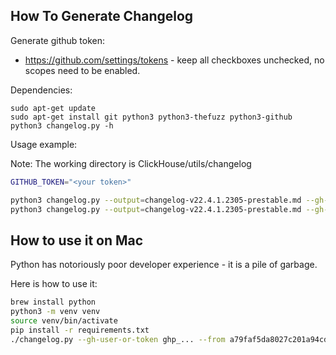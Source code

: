 ## How To Generate Changelog

Generate github token:
* https://github.com/settings/tokens - keep all checkboxes unchecked, no scopes need to be enabled.

Dependencies:
```
sudo apt-get update
sudo apt-get install git python3 python3-thefuzz python3-github
python3 changelog.py -h
```

Usage example:

Note: The working directory is ClickHouse/utils/changelog

```bash
GITHUB_TOKEN="<your token>"

python3 changelog.py --output=changelog-v22.4.1.2305-prestable.md --gh-user-or-token="$GITHUB_TOKEN" v21.6.2.7-prestable
python3 changelog.py --output=changelog-v22.4.1.2305-prestable.md --gh-user-or-token="$USER" --gh-password="$PASSWORD" v21.6.2.7-prestable
```

## How to use it on Mac

Python has notoriously poor developer experience - it is a pile of garbage.

Here is how to use it:

```bash
brew install python
python3 -m venv venv
source venv/bin/activate
pip install -r requirements.txt
./changelog.py --gh-user-or-token ghp_... --from a79faf5da8027c201a94cdc5c9a6a1d7852d69b5 95ccb0e1a86fd26a50b11a9479586e973dba66ce
```
